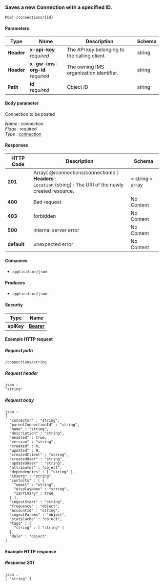 
<a name="post_connection_by_id"></a>
### Saves a new Connection with a specified ID.
```
POST /connections/{id}
```


#### Parameters

|Type|Name|Description|Schema|
|---|---|---|---|
|**Header**|**x-api-key**  <br>*required*|The API key belonging to the calling client.|string|
|**Header**|**x-gw-ims-org-id**  <br>*required*|The owning IMS organization identifier.|string|
|**Path**|**id**  <br>*required*|Object ID|string|


#### Body parameter
Connection to be posted

*Name* : connection  
*Flags* : required  
*Type* : [connection](../definitions/connection.md#connection)


#### Responses

|HTTP Code|Description|Schema|
|---|---|---|
|**201**|Array[ @/connections/connectionId ]  <br>**Headers** :   <br>`Location` (string) : The URI of the newly created resource.|< string > array|
|**400**|Bad request|No Content|
|**403**|forbidden|No Content|
|**500**|internal server error|No Content|
|**default**|unexpected error|No Content|


#### Consumes

* `application/json`


#### Produces

* `application/json`


#### Security

|Type|Name|
|---|---|
|**apiKey**|**[Bearer](security.md#bearer)**|


#### Example HTTP request

##### Request path
```
/connections/string
```


##### Request header
```
json :
"string"
```


##### Request body
```
json :
{
  "connector" : "string",
  "parentConnectionId" : "string",
  "name" : "string",
  "description" : "string",
  "enabled" : true,
  "version" : "string",
  "created" : 0,
  "updated" : 0,
  "createdClient" : "string",
  "createdUser" : "string",
  "updatedUser" : "string",
  "attributes" : "object",
  "dependencies" : [ "string" ],
  "imsOrg" : "string",
  "contacts" : [ {
    "email" : "string",
    "displayName" : "string",
    "isPrimary" : true
  } ],
  "ingestStart" : "string",
  "frequency" : "object",
  "accountId" : "string",
  "ingestParams" : "object",
  "statsCache" : "object",
  "tags" : {
    "string" : [ "string" ]
  },
  "dule" : "object"
}
```


#### Example HTTP response

##### Response 201
```
json :
[ "string" ]
```



